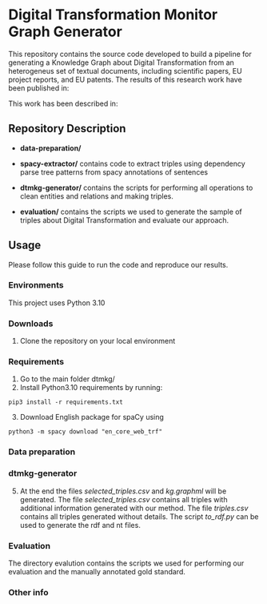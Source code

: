 # Digital Transformation Monitor Graph Generator



This repository contains the source code developed to build a pipeline for generating a Knowledge Graph about Digital Transformation from an heterogeneus set of textual documents, including scientific papers, EU project reports, and EU patents. The results of this research work have been published in: 

This work has been described in:

## Repository Description

- **data-preparation/** 

- **spacy-extractor/** contains code to extract triples using dependency parse tree patterns from spacy annotations of sentences

- **dtmkg-generator/** contains the scripts for performing all operations to clean entities and relations and making triples.

- **evaluation/** contains the scripts we used to generate the sample of triples about Digital Transformation and evaluate our approach.

## Usage
Please follow this guide to run the code and reproduce our results.

### Environments
This project uses Python 3.10


### Downloads 
1. Clone the repository on your local environment


### Requirements
1. Go to the main folder dtmkg/
2. Install Python3.10 requirements by running:
```
pip3 install -r requirements.txt
```
3. Download English package for spaCy using 
```
python3 -m spacy download "en_core_web_trf"
```

### Data preparation


### dtmkg-generator

5. At the end the files *selected_triples.csv* and *kg.graphml* will be generated.  The file *selected_triples.csv* contains all triples with additional information generated with our method. The file *triples.csv* contains all triples generated without details. The script *to_rdf.py* can be used to generate the rdf and nt files.


### Evaluation

The directory evalution contains the scripts we used for performing our evaluation and the manually annotated gold standard.

### Other info










